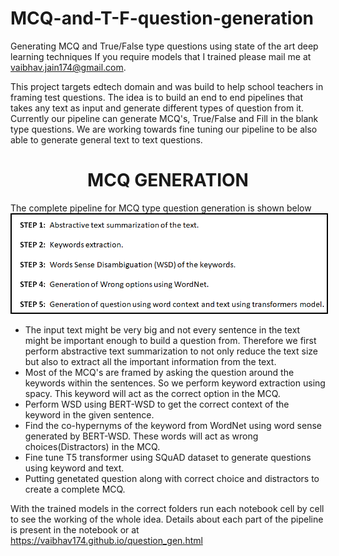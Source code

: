 # MCQ-and-T-F-question-generation
 Generating MCQ and True/False type questions using state of the art deep learning techniques
 If you require models that I trained please mail me at vaibhav.jain174@gmail.com.

This project targets edtech domain and was build to help school teachers in framing test questions. The idea is to build an end to end pipelines that takes any text as input and generate different types of question from it. Currently our pipeline can generate MCQ's, True/False and Fill in the blank type questions. We are working towards fine tuning our pipeline to be also able to generate general text to text questions.

<h1 align="center">MCQ GENERATION</h1>
The complete pipeline for MCQ type question generation is shown below

<center><img src="https://github.com/vaibhav174/MCQ-and-T-F-question-generation/blob/main/images/MCQ_pipline.png" style="border:2px solid black;"></center>

<ul>
	<li>The input text might be very big and not every sentence in the text might be important enough to build a question from. Therefore we first perform abstractive text summarization to not only reduce the text size but also to extract all the important information from the text.</li>
	<li>Most of the MCQ's are framed by asking the question around the keywords within the sentences. So we perform keyword extraction using spacy. This keyword will act as the correct option in the MCQ.</li>
	<li>Perform WSD using BERT-WSD to get the correct context of the keyword in the given sentence.</li>
	<li>Find the co-hypernyms of the keyword from WordNet using word sense generated by BERT-WSD. These words will act as wrong choices(Distractors) in the MCQ.</li>
	<li>Fine tune T5 transformer using SQuAD dataset to generate questions using keyword and text.</li>
	<li>Putting genetated question along with correct choice and distractors to create a complete MCQ.</li>
</ul>


 With the trained models in the correct folders run each notebook cell by cell to see the working of the whole idea. Details about each part of the pipeline is present in the notebook or at https://vaibhav174.github.io/question_gen.html

 
